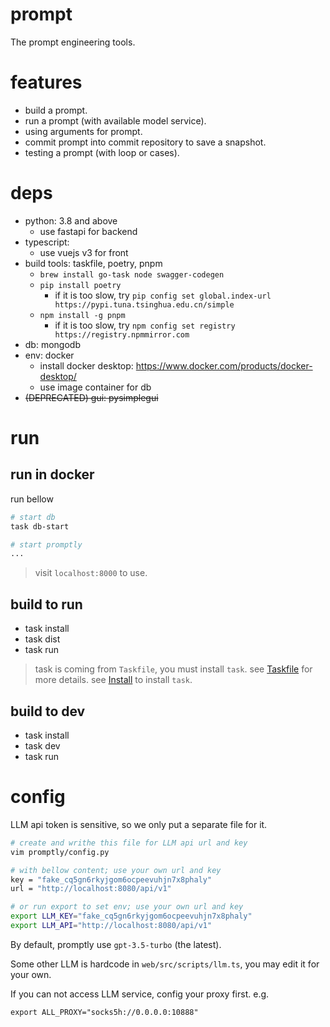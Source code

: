 # prompt

The prompt engineering tools.

# features

- build a prompt.
- run a prompt (with available model service).
- using arguments for prompt.
- commit prompt into commit repository to save a snapshot.
- testing a prompt (with loop or cases).

# deps

- python: 3.8 and above
  - use fastapi for backend
- typescript:
  - use vuejs v3 for front
- build tools: taskfile, poetry, pnpm
  - `brew install go-task node swagger-codegen`
  - `pip install poetry`
    - if it is too slow, try `pip config set global.index-url https://pypi.tuna.tsinghua.edu.cn/simple`
  - `npm install -g pnpm`
    - if it is too slow, try `npm config set registry https://registry.npmmirror.com`
- db: mongodb
- env: docker
  - install docker desktop: https://www.docker.com/products/docker-desktop/
  - use image container for db
- ~~(DEPRECATED) gui: pysimplegui~~

# run

## run in docker

run bellow

```sh
# start db
task db-start

# start promptly
...
```

> visit `localhost:8000` to use.

## build to run

- task install
- task dist
- task run

> task is coming from `Taskfile`, you must install `task`.
> see [Taskfile](https://taskfile.dev/) for more details.
> see [Install](https://taskfile.dev/installation/) to install `task`.

## build to dev

- task install
- task dev
- task run

# config

LLM api token is sensitive, so we only put a separate file for it.

```sh
# create and writhe this file for LLM api url and key
vim promptly/config.py

# with bellow content; use your own url and key
key = "fake_cq5gn6rkyjgom6ocpeevuhjn7x8phaly"
url = "http://localhost:8080/api/v1"

# or run export to set env; use your own url and key
export LLM_KEY="fake_cq5gn6rkyjgom6ocpeevuhjn7x8phaly"
export LLM_API="http://localhost:8080/api/v1"
```

By default, promptly use `gpt-3.5-turbo` (the latest).

Some other LLM is hardcode in `web/src/scripts/llm.ts`, you may edit it for your own.

If you can not access LLM service, config your proxy first.
e.g.

```shell
export ALL_PROXY="socks5h://0.0.0.0:10888"
```